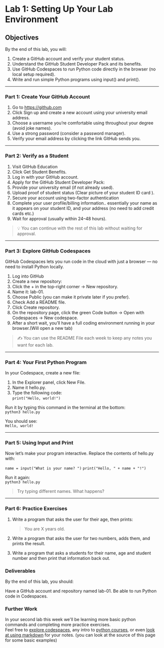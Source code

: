 # Lab 1: Setting Up Your Lab Environment

## Objectives

By the end of this lab, you will:

1. Create a GitHub account and verify your student status.
2. Understand the GitHub Student Developer Pack and its benefits.
3. Use GitHub Codespaces to run Python code directly in the browser (no local setup required).
4. Write and run simple Python programs using input() and print().

___  

### Part 1: Create Your GitHub Account

1. Go to https://github.com
2. Click Sign up and create a new account using your university email address.
3. Choose a username you’re comfortable using throughout your degree (avoid joke names).
4. Use a strong password (consider a password manager).
5. Verify your email address by clicking the link GitHub sends you.

___  

### Part 2: Verify as a Student

1. Visit GitHub Education
2. Click Get Student Benefits.
3. Log in with your GitHub account.
4. Apply for the GitHub Student Developer Pack:
5. Provide your university email (if not already used).
6. Upload proof of student status (Clear picture of your student ID card ).
7. Secure your account using two-factor authentication
8. Complete your user profile/billing information.. essentially your name as it appears on your student ID, and your address (no need to add credit cards etc.)
9. Wait for approval (usually within 24–48 hours).

> 💡 You can continue with the rest of this lab without waiting for approval.

___  

### Part 3: Explore GitHub Codespaces

GitHub Codespaces lets you run code in the cloud with just a browser — no need to install Python locally.

1. Log into GitHub
2. Create a new repository:
3. Click the + in the top-right corner → New repository.
4. Name it: lab-01.
5. Choose Public (you can make it private later if you prefer).
6. Check Add a README file.
7. Click Create repository.
8. On the repository page, click the green Code button → Open with Codespaces → New codespace.
9. After a short wait, you’ll have a full coding environment running in your browser.(Will open a new tab)

> :writing_hand: You can use the README File each week to keep any notes you want for each lab.

___  

### Part 4: Your First Python Program

In your Codespace, create a new file:  
1. In the Explorer panel, click New File.
2. Name it hello.py.
3. Type the following code:  
   ```print("Hello, world!")```

Run it by typing this command in the terminal at the bottom:  
```python3 hello.py```

You should see:  
```Hello, world!```

___  

### Part 5: Using Input and Print

Now let’s make your program interactive. Replace the contents of hello.py with:

```name = input("What is your name? ")```
```print("Hello, " + name + "!") ```

Run it again:  
```python3 hello.py```

> Try typing different names. What happens?

___  

### Part 6: Practice Exercises

1. Write a program that asks the user for their age, then prints:  
   > You are X years old.

2. Write a program that asks the user for two numbers, adds them, and prints the result.
   
3. Write a program that asks a students for their name, age and student number and then print that information back out.


### Deliverables

By the end of this lab, you should:

Have a GitHub account and repository named lab-01.
Be able to run Python code in Codespaces.

### Further Work 

In your second lab this week we'll be learning more basic python commands and completing more practice exercises.  
Feel free to [explore codespaces](https://www.datacamp.com/tutorial/github-codespaces), any intro to [python courses](https://www.w3schools.com/python/), or even [look at using markdown](https://github.com/adam-p/markdown-here/wiki/markdown-cheatsheet) for your notes. (you can look at the source of this page for some basic examples)


